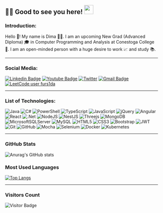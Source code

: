 ## 👨‍💻 Good to see you here! <img src="https://user-images.githubusercontent.com/45331164/179427512-c8c7022d-dc99-4c33-b65d-73d73b01d033.gif" data-canonical-src="https://user-images.githubusercontent.com/45331164/179427512-c8c7022d-dc99-4c33-b65d-73d73b01d033.gif"  width="30"/>

### Introduction: <br/>

Hello 👋! My name is Dima 👨‍💻. I am an upcoming New Grad (Advanced Diploma) 🎓 in Computer Programming and Analysis at Conestoga College 🏫. I am an open-minded person with a huge desire to work 📈 and study 📚. 

<hr/>

### Social Media: <br/>
[![Linkedin Badge](https://img.shields.io/badge/-Dmytrii_Furs-blue?style=flat-square&logo=Linkedin&logoColor=white&link=https://www.linkedin.com/in/dmytrii-furs-1399b9208/)](https://www.linkedin.com/in/dmytrii-furs-1399b9208/)
[![Youtube Badge](https://img.shields.io/badge/-Dmytrii_Furs-darkred?style=flat-square&logo=youtube&logoColor=white&link=https://www.youtube.com/channel/UCP2ofEbGBV8NhgWXQbow8lQ/videos)](https://www.youtube.com/channel/UCP2ofEbGBV8NhgWXQbow8lQ/videos)
[![Twitter](https://img.shields.io/twitter/url/https/twitter.com/cloudposse.svg?style=social&label=Dmytrii%20Furs)](https://twitter.com/DmytriiFurs)
[![Gmail Badge](https://img.shields.io/badge/-furs1268@gmail.com-c14438?style=flat-square&logo=Gmail&logoColor=white&link=mailto:furs1268@gmail.com)](mailto:furs1268@gmail.com)
[![LeetCode user furs1da](https://img.shields.io/badge/dynamic/json?style=flat&labelColor=black&color=%23ffa116&label=Solved&query=solved&url=https%3A%2F%2Fleetcode-badge.vercel.app%2Fapi%2Fusers%2Ffurs1da&logo=leetcode&logoColor=yellow)](https://leetcode.com/furs1da/)


<hr/>

### List of Technologies: <br/> 

![Java](https://img.shields.io/badge/java-%23ED8B00.svg?style=for-the-badge&logo=java&logoColor=white)
![C#](https://img.shields.io/badge/c%23-%23239120.svg?style=for-the-badge&logo=c-sharp&logoColor=white)
![PowerShell](https://img.shields.io/badge/PowerShell-%235391FE.svg?style=for-the-badge&logo=powershell&logoColor=white)
![TypeScript](https://img.shields.io/badge/typescript-%23007ACC.svg?style=for-the-badge&logo=typescript&logoColor=white)
![JavaScript](https://img.shields.io/badge/javascript-%23323330.svg?style=for-the-badge&logo=javascript&logoColor=%23F7DF1E)
![jQuery](https://img.shields.io/badge/jquery-%230769AD.svg?style=for-the-badge&logo=jquery&logoColor=white)
![Angular](https://img.shields.io/badge/angular-%23DD0031.svg?style=for-the-badge&logo=angular&logoColor=white)
![React](https://img.shields.io/badge/react-%2320232a.svg?style=for-the-badge&logo=react&logoColor=%2361DAFB)
![.Net](https://img.shields.io/badge/.NET-5C2D91?style=for-the-badge&logo=.net&logoColor=white)
![NodeJS](https://img.shields.io/badge/node.js-6DA55F?style=for-the-badge&logo=node.js&logoColor=white)
![NestJS](https://img.shields.io/badge/nestjs-%23E0234E.svg?style=for-the-badge&logo=nestjs&logoColor=white)
![Threejs](https://img.shields.io/badge/threejs-black?style=for-the-badge&logo=three.js&logoColor=white)
![MongoDB](https://img.shields.io/badge/MongoDB-%234ea94b.svg?style=for-the-badge&logo=mongodb&logoColor=white)
![MicrosoftSQLServer](https://img.shields.io/badge/Microsoft%20SQL%20Sever-CC2927?style=for-the-badge&logo=microsoft%20sql%20server&logoColor=white)
![MySQL](https://img.shields.io/badge/mysql-%2300f.svg?style=for-the-badge&logo=mysql&logoColor=white)
![HTML5](https://img.shields.io/badge/html5-%23E34F26.svg?style=for-the-badge&logo=html5&logoColor=white)
![CSS3](https://img.shields.io/badge/css3-%231572B6.svg?style=for-the-badge&logo=css3&logoColor=white)
![Bootstrap](https://img.shields.io/badge/bootstrap-%23563D7C.svg?style=for-the-badge&logo=bootstrap&logoColor=white)
![JWT](https://img.shields.io/badge/JWT-black?style=for-the-badge&logo=JSON%20web%20tokens)
![Git](https://img.shields.io/badge/git-%23F05033.svg?style=for-the-badge&logo=git&logoColor=white)
![GitHub](https://img.shields.io/badge/github-%23121011.svg?style=for-the-badge&logo=github&logoColor=white)
![Mocha](https://img.shields.io/badge/-mocha-%238D6748?style=for-the-badge&logo=mocha&logoColor=white)
![Selenium](https://img.shields.io/badge/-selenium-%43B02A?style=for-the-badge&logo=selenium&logoColor=white)
![Docker](https://img.shields.io/badge/docker-%230db7ed.svg?style=for-the-badge&logo=docker&logoColor=white)
![Kubernetes](https://img.shields.io/badge/kubernetes-%23326ce5.svg?style=for-the-badge&logo=kubernetes&logoColor=white)

<hr/>

### GitHub Stats

![Anurag's GitHub stats](https://github-readme-stats.vercel.app/api?username=furs1da&show_icons=true&theme=tokyonight) <br/>

### Most Used Languages
[![Top Langs](https://github-readme-stats.vercel.app/api/top-langs/?username=furs1da&layout=compact)](https://github.com/furs1da/github-readme-stats)

<hr/>

### Visitors Count

![Visitor Badge](https://visitor-badge.laobi.icu/badge?page_id=furs1da)
